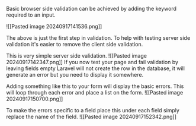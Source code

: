Basic browser side validation can be achieved by adding the keyword required to an input.

![[Pasted image 20240917141536.png]]

The above is just the first step in validation.
To help with testing server side validation it's easier to remove the client side validation.

This is very simple server side validation.
![[Pasted image 20240917142347.png]]
If you now test your page and fail validation by leaving fields empty Laravel will not create the row in the database, it will generate an error but you need to display it somewhere.

Adding something like this to your form will display the basic errors.
This will loop through each error and place a list on the form.
![[Pasted image 20240917150700.png]]

To make the errors specific to a field place this under each field simply replace the name of the field.
![[Pasted image 20240917152342.png]]
